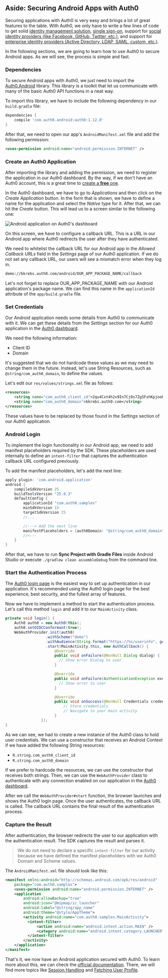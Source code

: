 ## Aside: Securing Android Apps with Auth0

Securing applications with Auth0 is very easy and brings a lot of great features to the table. With Auth0, we only have to write a few lines of code to get solid [identity management solution](https://auth0.com/user-management),
[single sign-on](https://auth0.com/docs/sso/single-sign-on), support for [social identity providers (like Facebook, GitHub, Twitter, etc.)](https://auth0.com/docs/identityproviders), and support for [enterprise identity providers (Active Directory, LDAP, SAML, custom, etc.)](https://auth0.com/enterprise).

In the following sections, we are going to learn how to use Auth0 to secure Android apps. As we will see, the process is simple and fast.

### Dependencies

To secure Android apps with Auth0, we just need to import the [Auth0.Android](https://github.com/auth0/Auth0.Android) library. This library is a toolkit that let us communicate with many of the basic Auth0 API functions in a neat way.

To import this library, we have to include the following dependency in our `build.gradle` file:

```groovy
dependencies {
    compile 'com.auth0.android:auth0:1.12.0'
}
```

After that, we need to open our app's `AndroidManifest.xml` file and add the following permission:

```xml
<uses-permission android:name="android.permission.INTERNET" />
```

### Create an Auth0 Application

After importing the library and adding the permission, we need to register the application in our Auth0 dashboard. By the way, if we don't have an Auth0 account, this is a great time to <a href="https://auth0.com/signup" data-amp-replace="CLIENT_ID" data-amp-addparams="anonId=CLIENT_ID(cid-scope-cookie-fallback-name)">create a **free** one</a>.

In the Auth0 dashboard, we have to go to _Applications_ and then click on the _Create Application_ button. In the form that is shown, we have to define a name for the application and select the _Native_ type for it. After that, we can hit the _Create_ button. This will lead us to a screen similar to the following one:

![Android application on Auth0's dashboard](https://cdn2.auth0.com/docs/media/articles/angularjs/app_dashboard.png)

On this screen, we have to configure a callback URL. This is a URL in our Android app where Auth0 redirects the user after they have authenticated.

We need to whitelist the callback URL for our Android app in the _Allowed Callback URLs_ field in the _Settings_ page of our Auth0 application. If we do not set any callback URL, our users will see a mismatch error when they log in.

```bash
demo://bkrebs.auth0.com/android/OUR_APP_PACKAGE_NAME/callback
```

Let's not forget to replace OUR_APP_PACKAGE_NAME with our Android application's package name. We can find this name in the `applicationId` attribute of the `app/build.gradle` file.

### Set Credentials

Our Android application needs some details from Auth0 to communicate with it. We can get these details from the _Settings_ section for our Auth0 application in the [Auth0 dashboard](https://manage.auth0.com/#applications).

We need the following information:

- Client ID
- Domain

It's suggested that we do not hardcode these values as we may need to change them in the future. Instead, let's use String Resources, such as `@string/com_auth0_domain`, to define the values.

Let's edit our `res/values/strings.xml` file as follows:

```xml
<resources>
    <string name="com_auth0_client_id">2qu4Cxt4h2x9In7Cj0s7Zg5FxhKpjooK</string>
    <string name="com_auth0_domain">bkrebs.auth0.com</string>
</resources>
```

These values have to be replaced by those found in the _Settings_ section of our Auth0 application.

### Android Login

To implement the login functionality in our Android app, we need to add manifest placeholders required by the SDK. These placeholders are used internally to define an `intent-filter` that captures the authentication callback URL configured previously.

To add the manifest placeholders, let's add the next line:

```groovy
apply plugin: 'com.android.application'
android {
    compileSdkVersion 25
    buildToolsVersion "25.0.3"
    defaultConfig {
        applicationId "com.auth0.samples"
        minSdkVersion 15
        targetSdkVersion 25
        //...

        //---> Add the next line
        manifestPlaceholders = [auth0Domain: "@string/com_auth0_domain", auth0Scheme: "demo"]
        //<---
    }
}
```

After that, we have to run **Sync Project with Gradle Files** inside Android Studio or execute `./gradlew clean assembleDebug` from the command line.

### Start the Authentication Process

The [Auth0 login page](https://auth0.com/docs/hosted-pages/login) is the easiest way to set up authentication in our application. It's recommended using the Auth0 login page for the best experience, best security, and the fullest array of features.

Now we have to implement a method to start the authentication process. Let's call this method `login` and add it to our `MainActivity` class.

```java
private void login() {
    Auth0 auth0 = new Auth0(this);
    auth0.setOIDCConformant(true);
    WebAuthProvider.init(auth0)
                  .withScheme("demo")
                  .withAudience(String.format("https://%s/userinfo", getString(R.string.com_auth0_domain)))
                  .start(MainActivity.this, new AuthCallback() {
                      @Override
                      public void onFailure(@NonNull Dialog dialog) {
                        // Show error Dialog to user
                      }

                      @Override
                      public void onFailure(AuthenticationException exception) {
                        // Show error to user
                      }

                      @Override
                      public void onSuccess(@NonNull Credentials credentials) {
                          // Store credentials
                          // Navigate to your main activity
                      }
                });
}
```

As we can see, we had to create a new instance of the Auth0 class to hold user credentials. We can use a constructor that receives an Android Context if we have added the following String resources:

- `R.string.com_auth0_client_id`
- `R.string.com_auth0_domain`

If we prefer to hardcode the resources, we can use the constructor that receives both strings. Then, we can use the `WebAuthProvider` class to authenticate with any connection enabled on our application in the [Auth0 dashboard](https://manage.auth0.com/#applications).

After we call the `WebAuthProvider#start` function, the browser launches and shows the Auth0 login page. Once the user authenticates, the callback URL is called. The callback URL contains the final result of the authentication process.

### Capture the Result

After authentication, the browser redirects the user to our application with the authentication result. The SDK captures the result and parses it.

> We do not need to declare a specific `intent-filter` for our activity because we have defined the manifest placeholders with we Auth0 Domain and Scheme values.

The `AndroidManifest.xml` file should look like this:

```xml
<manifest xmlns:android="http://schemas.android.com/apk/res/android"
    package="com.auth0.samples">
    <uses-permission android:name="android.permission.INTERNET" />
    <application
        android:allowBackup="true"
        android:icon="@mipmap/ic_launcher"
        android:label="@string/app_name"
        android:theme="@style/AppTheme">
        <activity android:name="com.auth0.samples.MainActivity">
          <intent-filter>
              <action android:name="android.intent.action.MAIN" />
              <category android:name="android.intent.category.LAUNCHER" />
          </intent-filter>
        </activity>
    </application>
</manifest>
```

That's it, we now have an Android application secured with Auth0. To learn more about this, we can check the [official documentation](https://auth0.com/docs/quickstart/native/android/). There, we will find more topics like [Session Handling](https://auth0.com/docs/quickstart/native/android/03-session-handling) and [Fetching User Profile](https://auth0.com/docs/quickstart/native/android/04-user-profile).
